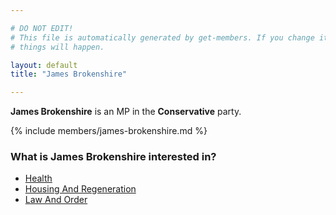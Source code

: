 ```yaml
---

# DO NOT EDIT!
# This file is automatically generated by get-members. If you change it, bad
# things will happen.

layout: default
title: "James Brokenshire"

---
```


**James Brokenshire** is an MP in the **Conservative** party.

{% include members/james-brokenshire.md %}

### What is James Brokenshire interested in?


* [Health](/interests/health.html)
* [Housing And Regeneration](/interests/housing-and-regeneration.html)
* [Law And Order](/interests/law-and-order.html)
